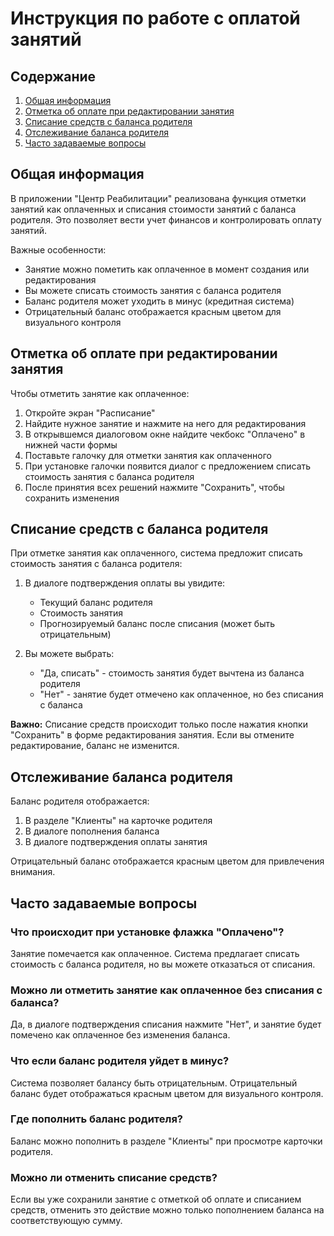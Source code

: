 # Инструкция по работе с оплатой занятий

## Содержание
1. [Общая информация](#общая-информация)
2. [Отметка об оплате при редактировании занятия](#отметка-об-оплате-при-редактировании-занятия)
3. [Списание средств с баланса родителя](#списание-средств-с-баланса-родителя)
4. [Отслеживание баланса родителя](#отслеживание-баланса-родителя)
5. [Часто задаваемые вопросы](#часто-задаваемые-вопросы)

## Общая информация

В приложении "Центр Реабилитации" реализована функция отметки занятий как оплаченных и списания стоимости занятий с баланса родителя. Это позволяет вести учет финансов и контролировать оплату занятий.

Важные особенности:
- Занятие можно пометить как оплаченное в момент создания или редактирования
- Вы можете списать стоимость занятия с баланса родителя
- Баланс родителя может уходить в минус (кредитная система)
- Отрицательный баланс отображается красным цветом для визуального контроля

## Отметка об оплате при редактировании занятия

Чтобы отметить занятие как оплаченное:

1. Откройте экран "Расписание"
2. Найдите нужное занятие и нажмите на него для редактирования
3. В открывшемся диалоговом окне найдите чекбокс "Оплачено" в нижней части формы
4. Поставьте галочку для отметки занятия как оплаченного
5. При установке галочки появится диалог с предложением списать стоимость занятия с баланса родителя
6. После принятия всех решений нажмите "Сохранить", чтобы сохранить изменения


## Списание средств с баланса родителя

При отметке занятия как оплаченного, система предложит списать стоимость занятия с баланса родителя:

1. В диалоге подтверждения оплаты вы увидите:
   - Текущий баланс родителя
   - Стоимость занятия
   - Прогнозируемый баланс после списания (может быть отрицательным)
   
2. Вы можете выбрать:
   - "Да, списать" - стоимость занятия будет вычтена из баланса родителя
   - "Нет" - занятие будет отмечено как оплаченное, но без списания с баланса

**Важно:** Списание средств происходит только после нажатия кнопки "Сохранить" в форме редактирования занятия. Если вы отмените редактирование, баланс не изменится.

## Отслеживание баланса родителя

Баланс родителя отображается:

1. В разделе "Клиенты" на карточке родителя
2. В диалоге пополнения баланса
3. В диалоге подтверждения оплаты занятия

Отрицательный баланс отображается красным цветом для привлечения внимания.

## Часто задаваемые вопросы

### Что происходит при установке флажка "Оплачено"?
Занятие помечается как оплаченное. Система предлагает списать стоимость с баланса родителя, но вы можете отказаться от списания.

### Можно ли отметить занятие как оплаченное без списания с баланса?
Да, в диалоге подтверждения списания нажмите "Нет", и занятие будет помечено как оплаченное без изменения баланса.

### Что если баланс родителя уйдет в минус?
Система позволяет балансу быть отрицательным. Отрицательный баланс будет отображаться красным цветом для визуального контроля.

### Где пополнить баланс родителя?
Баланс можно пополнить в разделе "Клиенты" при просмотре карточки родителя.

### Можно ли отменить списание средств?
Если вы уже сохранили занятие с отметкой об оплате и списанием средств, отменить это действие можно только пополнением баланса на соответствующую сумму.
